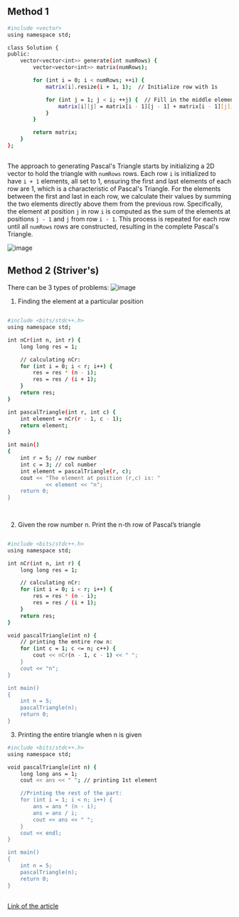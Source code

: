 ## Method 1
```bash
#include <vector>
using namespace std;

class Solution {
public:
    vector<vector<int>> generate(int numRows) {
        vector<vector<int>> matrix(numRows);

        for (int i = 0; i < numRows; ++i) {
            matrix[i].resize(i + 1, 1);  // Initialize row with 1s

            for (int j = 1; j < i; ++j) {  // Fill in the middle elements
                matrix[i][j] = matrix[i - 1][j - 1] + matrix[i - 1][j];
            }
        }

        return matrix;
    }
};

```
##
The approach to generating Pascal's Triangle starts by initializing a 2D vector to hold the triangle with `numRows` rows. Each row `i` is initialized to have `i + 1` elements, all set to 1, ensuring the first and last elements of each row are 1, which is a characteristic of Pascal's Triangle. For the elements between the first and last in each row, we calculate their values by summing the two elements directly above them from the previous row. Specifically, the element at position `j` in row `i` is computed as the sum of the elements at positions `j - 1` and `j` from row `i - 1`. This process is repeated for each row until all `numRows` rows are constructed, resulting in the complete Pascal's Triangle.

![image](https://github.com/T1A0R3S2H/Leetcode-Progess/assets/123285559/4f3eb66d-4379-4740-9444-3295e13ccee5)

## Method 2 (Striver's)
There can be 3 types of problems:
![image](https://github.com/T1A0R3S2H/Leetcode-Progess/assets/123285559/b5dc499b-adc2-4eab-82b9-fe3b09a8bf05)
1. Finding the element at a particular position
```bash

#include <bits/stdc++.h>
using namespace std;

int nCr(int n, int r) {
    long long res = 1;

    // calculating nCr:
    for (int i = 0; i < r; i++) {
        res = res * (n - i);
        res = res / (i + 1);
    }
    return res;
}

int pascalTriangle(int r, int c) {
    int element = nCr(r - 1, c - 1);
    return element;
}

int main()
{
    int r = 5; // row number
    int c = 3; // col number
    int element = pascalTriangle(r, c);
    cout << "The element at position (r,c) is: "
            << element << "n";
    return 0;
}
        
        
```
2. Given the row number n. Print the n-th row of Pascal’s triangle
```bash

#include <bits/stdc++.h>
using namespace std;

int nCr(int n, int r) {
    long long res = 1;

    // calculating nCr:
    for (int i = 0; i < r; i++) {
        res = res * (n - i);
        res = res / (i + 1);
    }
    return res;
}

void pascalTriangle(int n) {
    // printing the entire row n:
    for (int c = 1; c <= n; c++) {
        cout << nCr(n - 1, c - 1) << " ";
    }
    cout << "n";
}

int main()
{
    int n = 5;
    pascalTriangle(n);
    return 0;
}

```
3. Printing the  entire triangle when n is given
```bash
#include <bits/stdc++.h>
using namespace std;

void pascalTriangle(int n) {
    long long ans = 1;
    cout << ans << " "; // printing 1st element

    //Printing the rest of the part:
    for (int i = 1; i < n; i++) {
        ans = ans * (n - i);
        ans = ans / i;
        cout << ans << " ";
    }
    cout << endl;
}

int main()
{
    int n = 5;
    pascalTriangle(n);
    return 0;
}
```


##
[Link of the article](https://takeuforward.org/data-structure/program-to-generate-pascals-triangle/)

